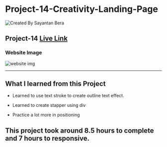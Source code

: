 # Project-14-Creativity-Landing-Page

![Created By Sayantan Bera](https://img.shields.io/badge/Created%20By-Sayantan%20Bera-blue)

## **Project-14** [Live Link](https://plant-landing-page-sayantan.netlify.app/)

### Website Image

![website img](./screenshot/poster.png)

---

## What I learned from this Project

- Learned to use text stroke to create outline text effect.

- Learned to create stapper using div

- Practice a lot more in positioning

## This project took around 8.5 hours to complete and 7 hours to responsive.

